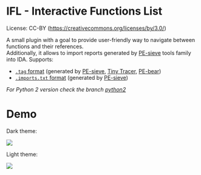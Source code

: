# IFL - Interactive Functions List

License: CC-BY (https://creativecommons.org/licenses/by/3.0/)

A small plugin with a goal to provide user-friendly way to navigate between functions and their references.<br/>
Additionally, it allows to import reports generated by [PE-sieve](https://github.com/hasherezade/pe-sieve/wiki/1.-FAQ) tools family into IDA. Supports:
+ [`.tag` format](https://github.com/hasherezade/tiny_tracer/wiki/Using-the-TAGs-with-disassemblers-and-debuggers) (generated by [PE-sieve](https://github.com/hasherezade/pe-sieve), [Tiny Tracer](https://github.com/hasherezade/tiny_tracer), [PE-bear](https://github.com/hasherezade/pe-bear-releases))
+ [`.imports.txt` format](https://github.com/hasherezade/pe-sieve/wiki/4.3.-Import-table-reconstruction-(imp)) (generated by [PE-sieve](https://github.com/hasherezade/pe-sieve))

*For Python 2 version check the branch [python2](https://github.com/hasherezade/ida_ifl/tree/python2)*


Demo
==

Dark theme:

![](https://github.com/hasherezade/ida_ifl/blob/master/img/ida_ifl_dark.png)

Light theme:

![](https://github.com/hasherezade/ida_ifl/blob/master/img/ida_ifl_default.png)
